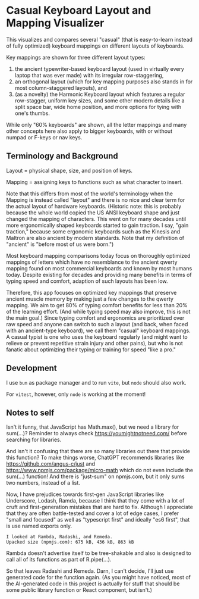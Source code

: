 # Casual Keyboard Layout and Mapping Visualizer

This visualizes and compares several "casual" (that is easy-to-learn instead of fully optimized) keyboard mappings on different layouts of keyboards.

Key mappings are shown for three different layout types:
 1. the ancient typewriter-based keyboard layout (used in virtually every laptop that was ever made) with its irregular row-staggering, 
2. an orthogonal layout (which for key mapping purposes also stands in for most column-staggered layouts), and 
3. (as a novelty) the Harmonic Keyboard layout which features a regular row-stagger, uniform key sizes, and some other modern details like a split space bar, wide home position, and more options for tying with one's thumbs. 

While only "60% keyboards" are shown, all the letter mappings and many other concepts here also apply to bigger keyboards, with or without numpad or F-keys or nav keys.


## Terminology and Background 

Layout = physical shape, size, and position of keys.

Mapping = assigning keys to functions such as what character to insert.

Note that this differs from most of the world's terminology when the Mapping is instead called "layout" and there is no nice and clear term for the actual layout of hardware keyboards. 
(Historic note: this is probably because the whole world copied the US ANSI keyboard shape and just changed the mapping of characters. 
This went on for many decades until more ergonomically shaped keyboards started to gain traction. I say, "gain traction," because some ergonomic keyboards such as the Kinesis and Maltron are also ancient by modern standards. Note that my definition of "ancient" is "before most of us were born.")

Most keyboard mapping comparisons today focus on thoroughly optimized mappings of letters which have no resemblance to the ancient qwerty mapping found on most commercial keyboards and known by most humans today.
Despite existing for decades and providing many benefits in terms of typing speed and comfort, adaption of such layouts has been low.

Therefore, this app focuses on optimized key mappings that preserve ancient muscle memory by making just a few changes to the qwerty mapping. We aim to get 80% of typing comfort benefits for less than 20% of the learning effort. (And while typing speed may also improve, this is not the main goal.)
Since typing comfort and ergonomics are prioritized over raw speed and anyone can switch to such a layout (and back, when faced with an ancient-type keyboard), we call them "casual" keyboard mappings.
A casual typist is one who uses the keyboard regularly (and might want to relieve or prevent repetitive strain injury and other pains), but who is not fanatic about optimizing their typing or training for speed "like a pro."

## Development

I use `bun` as package manager and to run `vite`, but `node` should also work.

For `vitest`, however, only `node` is working at the moment!




## Notes to self

Isn't it funny, that JavaScript has Math.max(), but we need a library for sum(...)?
Reminder to always check https://youmightnotneed.com/ before searching for libraries.

And isn't it confusing that there are so many libraries out there that provide this function?
To make things worse, ChatGPT recommends libraries like https://github.com/angus-c/just and https://www.npmjs.com/package/micro-math
which do not even include the sum(...) function! 
And there is "just-sum" on npmjs.com, but it only sums two numbers, instead of a list. 

Now, I have prejudices towards first-gen JavaScript libraries like Underscore, Lodash, Ramda, 
because I think that they come with a lot of cruft and first-generation mistakes that are hard to fix.
Although I appreciate that they are often battle-tested and cover a lot of edge cases, I prefer "small and focused" as well as 
"typescript first" and ideally "es6 first", that is use named exports only.

    I looked at Rambda, Radashi, and Remeda.
    Upacked size (npmjs.com): 675 kB, 436 kB, 863 kB

Rambda doesn't advertise itself to be tree-shakable and also is designed to call all of its functions as part of R.pipe(...).

So that leaves Radashi and Remeda. Darn, I can't decide, I'll just use generated code for the function again. (As you might have noticed, most of the AI-generated code in this project is actually for stuff that should be some public library function or React component, but isn't.)


